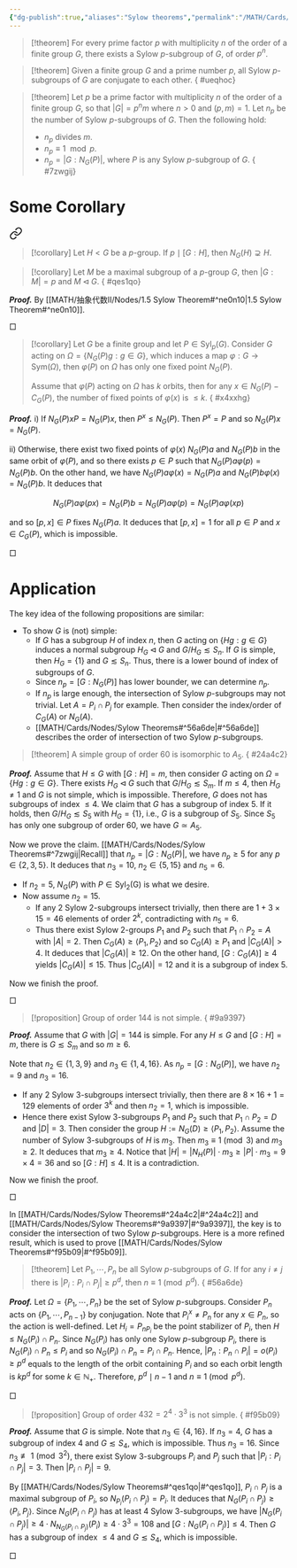 ```yaml
---
{"dg-publish":true,"aliases":"Sylow theorems","permalink":"/MATH/Cards/Nodes/Sylow Theorems/","dgPassFrontmatter":true}
---
```



> [!theorem]
> For every prime factor $p$ with multiplicity $n$ of the order of a finite group $G$, there exists a Sylow $p$-subgroup of $G$, of order $p^n$.

> [!theorem]
> Given a finite group $G$ and a prime number $p$, all Sylow $p$-subgroups of $G$ are conjugate to each other.
{ #ueqhoc}


> [!theorem]
> Let $p$ be a prime factor with multiplicity $n$ of the order of a finite group $G$, so that $|G|=p^nm$ where $n>0$ and $(p,m)=1$. Let $n_p$ be the number of Sylow $p$-subgroups of $G$. Then the following hold:
> - $n_p$ divides $m$.
> - $n_p\equiv 1\mod p$.
> - $n_p=|G:N_G(P)|$, where $P$ is any Sylow $p$-subgroup of $G$.
{ #7zwgij}



# Some Corollary


<div class="transclusion internal-embed is-loaded"><a class="markdown-embed-link" href="/math/ii/nodes/1-5-sylow-theorem/#ne0n10" aria-label="Open link"><svg xmlns="http://www.w3.org/2000/svg" width="24" height="24" viewBox="0 0 24 24" fill="none" stroke="currentColor" stroke-width="2" stroke-linecap="round" stroke-linejoin="round" class="svg-icon lucide-link"><path d="M10 13a5 5 0 0 0 7.54.54l3-3a5 5 0 0 0-7.07-7.07l-1.72 1.71"></path><path d="M14 11a5 5 0 0 0-7.54-.54l-3 3a5 5 0 0 0 7.07 7.07l1.71-1.71"></path></svg></a><div class="markdown-embed">



> [!corollary]
> Let $H<G$ be a $p$-group. If $p\mid[G:H]$, then $N_G(H)\supsetneq H$.  

</div></div>



> [!corollary]
> Let $M$ be a maximal subgroup of a $p$-group $G$, then $|G:M|=p$ and $M\lhd G$. 
{ #qes1qo}


**_Proof._**
By [[MATH/抽象代数II/Nodes/1.5 Sylow Theorem#^ne0n10\|1.5 Sylow Theorem#^ne0n10]].
<p align="left">□</p>


> [!corollary]
> Let $G$ be a finite group and let $P\in\mathrm{Syl}_p(G)$. Consider $G$ acting on $\Omega=\{N_G(P)g:g\in G\}$, which induces a map $\varphi:G\to\mathrm{Sym}(\Omega)$, then $\varphi(P)$ on $\Omega$ has only one fixed point $N_G(P)$.
> 
> Assume that $\varphi(P)$ acting on $\Omega$ has $k$ orbits, then for any $x\in N_G(P)-C_G(P)$, the number of fixed points of $\varphi(x)$ is $\leqslant k$.
{ #x4xxhg}


**_Proof._**
i) If $N_G(P)xP=N_G(P)x$, then $P^x\leqslant N_G(P)$. Then $P^x=P$ and so $N_G(P)x=N_G(P)$.

ii) Otherwise, there exist two fixed points of $\varphi(x)$ $N_G(P)a$ and $N_G(P)b$ in the same orbit of $\varphi(P)$, and so there exists $p\in P$ such that $N_G(P)a\varphi(p)=N_G(P)b$. On the other hand, we have $N_G(P)a\varphi(x)=N_G(P)a$ and $N_G(P)b\varphi(x)=N_G(P)b$. It deduces that 

$$N_G(P)a\varphi(px)=N_G(P)b=N_G(P)a\varphi(p)=N_G(P)a\varphi(xp)$$

and so $[p,x]\in P$ fixes $N_G(P)a$. It deduces that $[p,x]=1$ for all $p\in P$ and $x\in C_G(P)$, which is impossible. 
<p align="left">□</p>


# Application

The key idea of the following propositions are similar:
- To show $G$ is (not) simple:
	- If $G$ has a subgroup $H$ of index $n$, then $G$ acting on $\{Hg:g\in G\}$ induces a normal subgroup $H_G\lhd G$ and $G/H_G\lesssim S_n$. If $G$ is simple, then $H_G=\{1\}$ and $G\lesssim S_n$. Thus, there is a lower bound of index of subgroups of $G$.
	- Since $n_p=[G:N_G(P)]$ has lower bounder, we can determine $n_p$.
	- If $n_p$ is large enough, the intersection of Sylow $p$-subgroups may not trivial. Let $A=P_i\cap P_j$ for example. Then consider the index/order of $C_G(A)$ or $N_G(A)$. 
	- [[MATH/Cards/Nodes/Sylow Theorems#^56a6de\|#^56a6de]] describes the order of intersection of two Sylow $p$-subgroups. 


> [!theorem]
> A simple group of order $60$ is isomorphic to $A_5$.
{ #24a4c2}


**_Proof._**
Assume that $H\leqslant G$ with $[G:H]=m$, then consider $G$ acting on $\Omega=\{Hg:g\in G\}$. There exists $H_G\lhd G$ such that $G/H_G\lesssim S_m$. If $m\leqslant 4$, then $H_G\neq 1$ and $G$ is not simple, which is impossible. Therefore, $G$ does not has subgroups of index $\leqslant 4$. We claim that $G$ has a subgroup of index $5$. If it holds, then $G/H_G\lesssim S_5$ with $H_G=\{1\}$, i.e., $G$ is a subgroup of $S_5$. Since $S_5$ has only one subgroup of order $60$, we have $G\simeq A_5$. 

Now we prove the claim. [[MATH/Cards/Nodes/Sylow Theorems#^7zwgij\|Recall]] that $n_p=|G:N_G(P)|$, we have $n_p\geqslant 5$ for any $p\in\{2,3,5\}$. It deduces that $n_3=10$, $n_2\in\{5,15\}$ and $n_5=6$. 
- If $n_2=5$, $N_G(P)$ with $P\in\mathrm{Syl_2(G)}$ is what we desire. 
- Now assume $n_2=15$. 
	- If any $2$ Sylow $2$-subgroups intersect trivially, then there are $1+3\times 15=46$ elements of order $2^k$, contradicting with $n_5=6$. 
	- Thus there exist Sylow $2$-groups $P_1$ and $P_2$ such that $P_1\cap P_2=A$ with $|A|=2$. Then $C_G(A)\geqslant\left\langle P_1,P_2\right\rangle$ and so $C_G(A)\geqslant P_1$ and $|C_G(A)|>4$. It deduces that $|C_G(A)|\geqslant 12$. On the other hand, $[G:C_G(A)]\geqslant 4$ yields $|C_G(A)|\leqslant15$. Thus $|C_G(A)|=12$ and it is a subgroup of index $5$. 

Now we finish the proof.
<p align="left">□</p>


> [!proposition]
> Group of order $144$ is not simple.
{ #9a9397}


**_Proof._**
Assume that $G$ with $|G|=144$ is simple. For any $H\leqslant G$ and $[G:H]=m$, there is $G\lesssim S_m$ and so $m\geqslant 6$. 

Note that $n_2\in\{1,3,9\}$ and $n_3\in\{1,4,16\}$. As $n_p=[G:N_G(P)]$, we have $n_2=9$ and $n_3=16$. 
- If any $2$ Sylow $3$-subgroups intersect trivially, then there are $8\times16+1=129$ elements of order $3^k$ and then $n_2=1$, which is impossible. 
- Hence there exist Sylow $3$-subgroups $P_1$ and $P_2$ such that $P_1\cap P_2=D$ and $|D|=3$. Then consider the group $H:=N_G(D)\geqslant\left\langle P_1,P_2\right\rangle$. Assume the number of Sylow $3$-subgroups of $H$ is $m_3$. Then $m_3\equiv 1\pmod 3$ and $m_3\geqslant 2$. It deduces that $m_3\geqslant 4$. Notice that $|H|=|N_H(P)|\cdot m_3\geqslant|P|\cdot m_3=9\times 4=36$ and so $[G:H]\leqslant 4$. It is a contradiction. 

Now we finish the proof.
<p align="left">□</p>


In [[MATH/Cards/Nodes/Sylow Theorems#^24a4c2\|#^24a4c2]] and [[MATH/Cards/Nodes/Sylow Theorems#^9a9397\|#^9a9397]], the key is to consider the intersection of two Sylow $p$-subgroups. Here is a more refined result, which is used to prove [[MATH/Cards/Nodes/Sylow Theorems#^f95b09\|#^f95b09]].

> [!theorem]
> Let $P_1,\cdots,P_n$ be all Sylow $p$-subgroups of $G$. If for any $i\neq j$ there is $|P_i:P_i\cap P_j|\geqslant p^d$, then $n\equiv 1\pmod{p^d}$.
{ #56a6de}


**_Proof._**
Let $\Omega=\{P_1,\cdots,P_n\}$ be the set of Sylow $p$-subgroups. Consider $P_n$ acts on $\{P_1,\cdots,P_{n-1}\}$ by conjugation. Note that $P_i^x\neq P_n$ for any $x\in P_n$, so the action is well-defined. Let $H_i=P_n{}_{P_i}$ be the point stabilizer of $P_i$, then $H\leqslant N_G(P_i)\cap P_n$. Since $N_G(P_i)$ has only one Sylow $p$-subgroup $P_i$, there is $N_G(P_i)\cap P_n\leqslant P_i$ and so $N_G(P_i)\cap P_n=P_i\cap P_n$. Hence, $|P_n:P_n\cap P_i|=o(P_i)\geqslant p^d$ equals to the length of the orbit containing $P_i$ and so each orbit length is $kp^d$ for some $k\in \mathbb{N}_+$. Therefore, $p^d\mid n-1$ and $n\equiv 1\pmod{p^d}$.
<p align="left">□</p>


> [!proposition]
> Group of order $432=2^4\cdot 3^3$ is not simple.
{ #f95b09}


**_Proof._**
Assume that $G$ is simple. Note that $n_3\in\{4,16\}$. If $n_3=4$, $G$ has a subgroup of index $4$ and $G\lesssim S_4$, which is impossible. Thus $n_3=16$. Since $n_3\not\equiv 1\pmod{3^2}$, there exist Sylow $3$-subgroups $P_i$ and $P_j$ such that $|P_i:P_i\cap P_j|=3$. Then $|P_i\cap P_j|=9$. 

By [[MATH/Cards/Nodes/Sylow Theorems#^qes1qo\|#^qes1qo]], $P_i\cap P_j$ is a maximal subgroup of $P_i$, so $N_{P_i}(P_i\cap P_j)=P_i$. It deduces that $N_G(P_i\cap P_j)\geqslant\left\langle P_i,P_j\right\rangle$. Since $N_G(P_i\cap P_j)$ has at least $4$ Sylow $3$-subgroups, we have $|N_G(P_i\cap P_j)|\geqslant 4\cdot N_{N_G(P_i\cap P_j)}(P_i)\geqslant 4\cdot 3^3=108$ and $[G:N_G(P_i\cap P_j)]\leqslant 4$. Then $G$ has a subgroup of index $\leqslant 4$ and $G\lesssim S_4$, which is impossible.
<p align="left">□</p>
